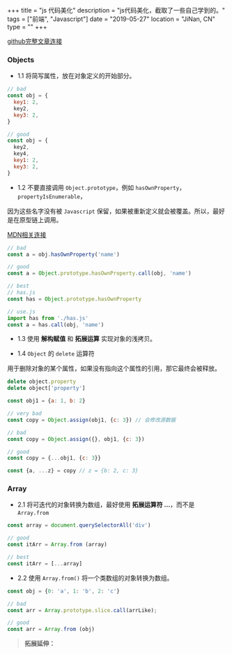 +++
title = "js 代码美化"
description = "js代码美化，截取了一些自己学到的。"
tags = ["前端", "Javascript"]
date = "2019-05-27"
location = "JiNan, CN"
type = ""
+++

[github完整文章连接](https://github.com/airbnb/javascript)

### Objects

* 1.1 将简写属性，放在对象定义的开始部分。

```js
// bad
const obj = {
  key1: 2,
  key2,
  key3: 2,
}

// good
const obj = {
  key2,
  key4,
  key1: 2,
  key3: 2,
}
```

* 1.2 不要直接调用 `Object.prototype`，例如 `hasOwnProperty`， `propertyIsEnumerable`，

因为这些名字没有被 `Javascript` 保留，如果被重新定义就会被覆盖。所以，最好是在原型链上调用。

[MDN相关连接](https://developer.mozilla.org/en-US/docs/Web/JavaScript/Reference/Global_Objects/Object/hasOwnProperty#Using_hasOwnProperty_as_a_property_name)

```js
// bad 
const a = obj.hasOwnProperty('name')

// good 
const a = Object.prototype.hasOwnProperty.call(obj, 'name')

// best 
// has.js
const has = Object.prototype.hasOwnProperty

// use.js
import has from './has.js'
const a = has.call(obj, 'name')
```

* 1.3 使用 **解构赋值** 和 **拓展运算** 实现对象的浅拷贝。

* 1.4 `Object` 的 `delete` 运算符

用于删除对象的某个属性，如果没有指向这个属性的引用，那它最终会被释放。

```js
delete object.property 
delete object['property']
```

```js
const obj1 = {a: 1, b: 2}

// very bad
const copy = Object.assign(obj1, {c: 3}) // 会修改源数据

// bad
const copy = Object.assign({}, obj1, {c: 3})

// good 
const copy = {...obj1, {c: 3}}

const {a, ...z} = copy // z = {b: 2, c: 3}
```

### Array

* 2.1 将可迭代的对象转换为数组，最好使用 **拓展运算符 ...**，而不是 `Array.from`

```js
const array = document.querySelectorAll('div')

// good
const itArr = Array.from (array)

// best 
const itArr = [...array]

```

* 2.2 使用 `Array.from()` 将一个类数组的对象转换为数组。

```js
const obj = {0: 'a', 1: 'b', 2: 'c'}

// bad
const arr = Array.prototype.slice.call(arrLike);

// good
const arr = Array.from (obj)
```

> **拓展延伸：** 

  
